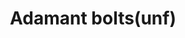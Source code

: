 ---
layout: item
title: Adamant bolts(unf)
item-id: 9380
datatable: true
id: 9380
name: "Adamant bolts(unf)"
members: true
lowalch: 0
highalch: 0
examine: "Unfeathered adamantite crossbow bolts."
monsters:
  - id: 8030
    name: "Adamant dragon"
    members: true
    combat_level: 338
    wiki_url: "https://oldschool.runescape.wiki/w/Adamant_dragon"
    drops:
      - quantity: "20-40"
        rarity: 0.1
    image: "https://oldschool.runescape.wiki/images/thumb/a/a7/Adamant_dragon.png/280px-Adamant_dragon.png?ece40"
---